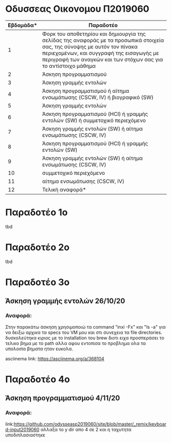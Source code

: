 # Οδυσσεας Οικονομου Π2019060

| Εβδομάδα* | Παραδοτέο |
| --- | --- |
| 1 | Φορκ του αποθετηρίου και δημιουργία της σελίδας της αναφοράς με τα προσωπικά στοιχεία σας, της σύνοψης με αυτόν τον πίνακα περιεχομένων, και συγγραφή της εισαγωγής με περιγραφή των αναγκών και των στόχων σας για το αντίστοιχο μάθημα |
| 2 | Άσκηση προγραμματισμού |
| 3 | Άσκηση γραμμής εντολών |
| 4 | Άσκηση προγραμματισμού ή αίτημα ενσωμάτωσης (CSCW, IV) ή βιογραφικό  (SW) |
| 5 | Άσκηση γραμμής εντολών |
| 6 | Άσκηση προγραμματισμού (HCI) ή γραμμής εντολών (SW) ή συμμετοχικό περιεχόμενο |
| 7 | Άσκηση γραμμής εντολών (SW) ή αίτημα ενσωμάτωσης (CSCW, IV) |
| 8 | Άσκηση προγραμματισμού (HCI) ή γραμμής εντολών (SW) |
| 9 | Άσκηση γραμμής εντολών (SW) ή αίτημα ενσωμάτωσης (CSCW, IV) |
| 10 | συμμετοχικό περιεχόμενο |
| 11 | αίτημα ενσωμάτωσης (CSCW, IV) |
| 12 | Τελική αναφορά* |

# Παραδοτέο 1ο
tbd
# Παραδοτέο 2ο
tbd
# Παραδοτέο 3ο
## Άσκηση γραμμής εντολών 26/10/20

### Αναφορά: 
Στην παρακάτω άσκηση χρησιμοποιώ τα command "inxi -Fx" και "ls -a" για να δειξω αρχικα τα specs του VM μου και στι συνεχεια τα file directories.
δυσκολεύτηκα κιριος με το installation του brew διοτι ειχα προσπεράσει το τελικο βημα με το path αλλα αφου εντοπισα το προβλημα ολα τα υπολοιπα βηματα ηταν ευκολα.

asciinema link: https://asciinema.org/a/368104 

# Παραδοτέο 4ο
## Άσκηση προγραμματισμού 4/11/20

### Αναφορά:
link:https://github.com/odysseasp2019060/site/blob/master/_remix/keyboard-input2019060 
αλλαξα το y dir απο 4 σε 2 και η ταχυτητα υποδιπλασιαστηκε
